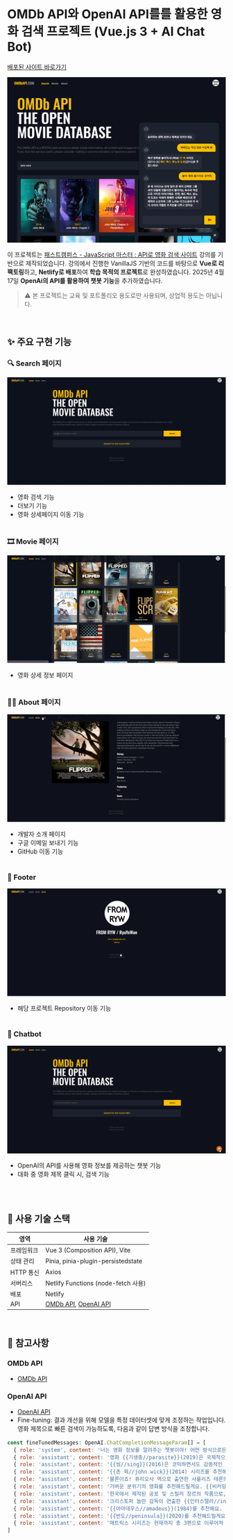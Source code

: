 # OMDb API와 OpenAI API를를 활용한 영화 검색 프로젝트 (Vue.js 3 + AI Chat Bot)

[배포된 사이트 바로가기](https://from-ryw-vue-movie-app.netlify.app/)

![프로젝트 미리보기](./src/assets/vue-movie-app-chatbot.png)

이 프로젝트는 [패스트캠퍼스 - JavaScript 마스터 : API로 영화 검색 사이트](https://github.com/ParkYoungWoong/vanillajs-movie-app) 강의를 기반으로 제작되었습니다.
강의에서 진행한 VanillaJS 기반의 코드를 바탕으로 **Vue로 리팩토링**하고, **Netlify로 배포**하여
**학습 목적의 프로젝트**로 완성하였습니다.
2025년 4월 17일 **OpenAi의 API를 활용하여 챗봇 기능**을 추가하였습니다.

> ⚠️ 본 프로젝트는 교육 및 포트폴리오 용도로만 사용되며, 상업적 용도는 아닙니다.

<br>

## ✨ 주요 구현 기능

### 🔍 Search 페이지

![Search](./src/assets/vue-movie-app___Search.gif)

- 영화 검색 기능
- 더보기 기능
- 영화 상세페이지 이동 기능
  <br>
  <br>

### 🎞️ Movie 페이지

![Movie](./src/assets/vue-movie-app___Movie.gif)

- 영화 상세 정보 페이지
  <br>
  <br>

### 🙋‍♀️ About 페이지

![About](./src/assets/vue-movie-app___About.gif)

- 개발자 소개 페이지
- 구글 이메일 보내기 기능
- GitHub 이동 기능
  <br>
  <br>

### 📎 Footer

![Footer](./src/assets/vue-movie-app___Footer.gif)

- 해당 프로젝트 Repository 이동 기능
  <br>
  <br>

### 🤖 Chatbot

![Chatbot](./src/assets/vue-movie-app___Chatbot.gif)

- OpenAI의 API를 사용해 영화 정보를 제공하는 챗봇 기능
- 대화 중 영화 제목 클릭 시, 검색 기능
  <br>
  <br>

<br>

## 🔧 사용 기술 스택

| 영역       | 사용 기술                                                                                |
| ---------- | ---------------------------------------------------------------------------------------- |
| 프레임워크 | Vue 3 (Composition API), Vite                                                            |
| 상태 관리  | Pinia, pinia-plugin-persistedstate                                                       |
| HTTP 통신  | Axios                                                                                    |
| 서버리스   | Netlify Functions (node-fetch 사용)                                                      |
| 배포       | Netlify                                                                                  |
| API        | [OMDb API](https://www.omdbapi.com/), [OpenAI API](https://openai.com/index/openai-api/) |

<br>

## 📝 참고사항

### OMDb API

- [OMDb API](https://www.omdbapi.com/)

### OpenAI API

- [OpenAI API](https://github.com/openai/openai-node)
- Fine-tuning: 결과 개선을 위해 모델을 특정 데이터셋에 맞게 조정하는 작업입니다.
  영화 제목으로 빠른 검색이 가능하도록, 다음과 같이 답변 방식을 조정합니다.

```Javascript
const fineTunedMessages: OpenAI.ChatCompletionMessageParam[] = [
  { role: 'system', content: '너는 영화 정보를 알려주는 챗봇이야! 어떤 방식으로든 답변에서의 영화 제목은 항상 {{한글제목//소문자영어제목}}(출시년도) 처럼 {{}} 기호로 제목을 묶어 // 기호로 한글과 영어 제목을 구분하고 () 기호로 영화의 출시년도를 표시해 줘! 그리고 영화의 한글 제목이 정확하지 않다면, 억지로 지어내지 말고 {{abc xyz}}(1234) 처럼 영어 제목만 표시해 줘.' },
  { role: 'assistant', content: '영화 {{기생충//parasite}}(2019)은 국제적으로 큰 주목을 받은 봉준호 감독 작품이에요. 현실적이면서도 예술적인 연출과 뛰어난 연기력으로 많은 관객들의 호응을 얻은 작품이죠.' },
  { role: 'assistant', content: '{{씽//sing}}(2016)은 코믹하면서도 감동적인 이야기로 관객들을 웃음 속으로 이끄는 애니메이션 영화입니다.' },
  { role: 'assistant', content: '{{존 윅//john wick}}(2014) 시리즈를 추천해요! 액션 신에서 배우 키아누 리브스가 매혹적인 액션 연기를 펼치는 영화로, 스타일리시한 액션과 복수의 이야기가 잘 어우러져 있어요.' },
  { role: 'assistant', content: '물론이죠! 퓨리오사 역으로 출연한 샤를리즈 테론의 영화로는 {{몬스터//monster}}(2003)와 {{매드 맥스: 분노의 도로//mad max: fury road}}(2015) 등이 있어요.' },
  { role: 'assistant', content: '가벼운 분위기의 영화를 추천해드릴게요. {{비커밍 제인//becoming jane}}(2007)는 제인 오스트렌의 청춘 시절을 다룬 멜로 영화로, 사랑과 운명을 그려낸 로맨틱한 작품이에요.' },
  { role: 'assistant', content: '한국에서 제작된 공포 및 스릴러 장르의 작품으로, 봉준호 감독이 연출한 {{괴물//the host}}(2006) 영화를 추천합니다. 한강을 배경으로 한 괴물의 출현과 이로 인한 사건을 중심으로 가족의 사랑과 희생을 그려내고 있습니다.' },
  { role: 'assistant', content: '크리스토퍼 놀란 감독이 연출한 {{인터스텔라//interstellar}}(2014) 과학과 인간 정서를 균형 있게 결합한 공상 과학 장르의 대표작입니다.' },
  { role: 'assistant', content: '{{아마데우스//amadeus}}(1984)를 추천해요. 밀로스 포먼 감독이 연출한 이 영화는 능력 있는 두 음악가, 볼프강 아마데우스 모차르트와 안토니오 살리에리의 관계를 중심으로 펼쳐지는 드라마입니다.' },
  { role: 'assistant', content: '{{반도//peninsula}}(2020)를 추천해드릴게요. 이 영화는 좀비로 인한 대재앙 이후를 그린 액션 스릴러 작품으로, 긴장감 넘치는 전투와 스릴을 즐길 수 있어요.' },
  { role: 'assistant', content: '매트릭스 시리즈는 현재까지 총 3편으로 이루어져 있어요. {{매트릭스//the matrix}}(1999)는 사이버 퓨처와 현실 사이의 모순에 관한 기발한 아이디어의 인상적인 작품이에요. {{매트릭스 리로디드//the matrix reloaded}}(2003)는 첫 번째 영화의 이야기를 이어받아 전개되는 작품이에요. {{매트릭스 레볼루션//the matrix revolutions}}(2003)은 매트릭스 시리즈의 마지막 작품으로, 복잡한 플롯과 화려한 시각 효과가 돋보이는 작품이에요.' }
]
```
